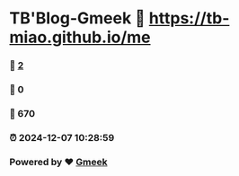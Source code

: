 # TB'Blog-Gmeek :link: https://tb-miao.github.io/me 
### :page_facing_up: [2](https://tb-miao.github.io/me/tag.html) 
### :speech_balloon: 0 
### :hibiscus: 670 
### :alarm_clock: 2024-12-07 10:28:59 
### Powered by :heart: [Gmeek](https://github.com/Meekdai/Gmeek)
